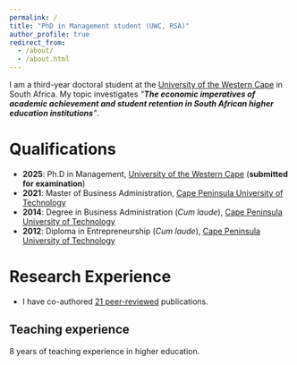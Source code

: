 ```yaml
---
permalink: /
title: "PhD in Management student (UWC, RSA)"
author_profile: true
redirect_from: 
  - /about/
  - /about.html
---
```


I am a third-year doctoral student at the [University of the Western Cape](https://www.uwc.ac.za/) in South Africa. My topic investigates _"**The economic imperatives of academic achievement and student retention in South African higher education institutions**"_. 

Qualifications
======
* **2025**: Ph.D in Management, [University of the Western Cape](https://www.uwc.ac.za/) (**submitted for examination**)
* **2021**: Master of Business Administration, [Cape Peninsula University of Technology](https://www.cput.ac.za/)
* **2014**: Degree in Business Administration (_Cum laude_), [Cape Peninsula University of Technology](https://www.cput.ac.za/)
* **2012**: Diploma in Entrepreneurship (_Cum laude_), [Cape Peninsula University of Technology](https://www.cput.ac.za/)

Research Experience
======
* I have co-authored [21 peer-reviewed](https://drluckysibanda.github.io/publications/) publications.

Teaching experience
------
8 years of teaching experience in higher education.
